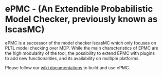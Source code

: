 # ePMC - (An Extendible Probabilistic Model Checker, previously known as IscasMC)
ePMC is a successor of the model checker IscasMC which only focuses on PLTL model checking over MDP. While the main characteristics of EPMC are the high modularity of the tool, the possibility to extend EPMC with plugins to add new functionalities, and its availability on multiple platforms.

Please follow our [wiki documentations](../../wiki/Documentations) to build and use ePMC.
